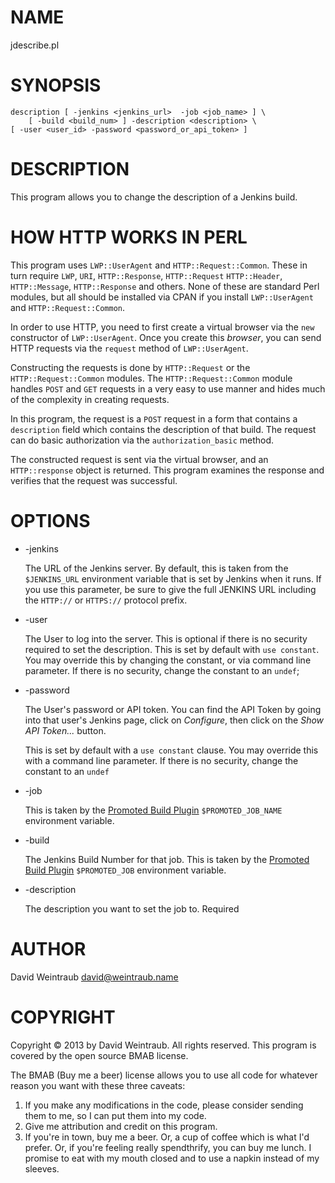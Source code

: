 # NAME

jdescribe.pl

# SYNOPSIS

    description [ -jenkins <jenkins_url>  -job <job_name> ] \
        [ -build <build_num> ] -description <description> \
	[ -user <user_id> -password <password_or_api_token> ]

# DESCRIPTION

This program allows you to change the description of a Jenkins build.

# HOW HTTP WORKS IN PERL

This program uses `LWP::UserAgent` and `HTTP::Request::Common`. These
in turn require `LWP`, `URI`, `HTTP::Response`, `HTTP::Request`
`HTTP::Header`, `HTTP::Message`, `HTTP::Response` and others. None of
these are standard Perl modules, but all should be installed via CPAN if
you install `LWP::UserAgent` and `HTTP::Request::Common`.

In order to use HTTP, you need to first create a virtual browser via the
`new` constructor of `LWP::UserAgent`. Once you create this
_browser_, you can send HTTP requests via the `request` method of
`LWP::UserAgent`.

Constructing the requests is done by `HTTP::Request` or the
`HTTP::Request::Common` modules. The `HTTP::Request::Common` module
handles `POST` and `GET` requests in a very easy to use manner and
hides much of the complexity in creating requests.

In this program, the request is a `POST` request in a form that
contains a `description` field which contains the description of that
build. The request can do basic authorization via the
`authorization_basic` method.

The constructed request is sent via the virtual browser, and an
`HTTP::response` object is returned. This program examines the response
and verifies that the request was successful.

# OPTIONS

- \-jenkins

    The URL of the Jenkins server. By default, this is taken from the
    `$JENKINS_URL` environment variable that is set by Jenkins when it
    runs. If you use this parameter, be sure to give the full JENKINS URL
    including the `HTTP://` or `HTTPS://` protocol prefix.

- \-user

    The User to log into the server. This is optional if there is no
    security required to set the description. This is set by default with
    `use constant`. You may override this by changing the constant, or via
    command line parameter. If there is no security, change the constant to
    an `undef`;

- \-password

    The User's password or API token. You can find the API Token by going
    into that user's Jenkins page, click on _Configure_, then click on the
    _Show API Token..._ button.

    This is set by default with a `use constant` clause. You may override
    this with a command line parameter. If there is no security, change the
    constant to an `undef`

- \-job

    This is taken by the [Promoted Build Plugin](https://wiki.jenkins-ci.org/display/JENKINS/Promoted+Builds+Plugin) `$PROMOTED_JOB_NAME` environment variable.

- \-build

    The Jenkins Build Number for that job. This is taken by the [Promoted Build Plugin](https://wiki.jenkins-ci.org/display/JENKINS/Promoted+Builds+Plugin)
    `$PROMOTED_JOB` environment variable.

- \-description

    The description you want to set the job to. Required

# AUTHOR

David Weintraub [david@weintraub.name](mailto:david@weintraub.name)

# COPYRIGHT

Copyright &copy; 2013 by David Weintraub. All rights reserved. This program
is covered by the open source BMAB license.

The BMAB (Buy me a beer) license allows you to use all code for whatever
reason you want with these three caveats:

1. If you make any modifications in the code, please consider sending them
to me, so I can put them into my code.
2. Give me attribution and credit on this program.
3. If you're in town, buy me a beer. Or, a cup of coffee which is what I'd
prefer. Or, if you're feeling really spendthrify, you can buy me lunch.
I promise to eat with my mouth closed and to use a napkin instead of my
sleeves.
